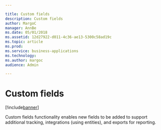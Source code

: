 ```yaml
---

title: Custom fields
description: Custom fields
author: MargoC
manager: AnnBe
ms.date: 05/01/2018
ms.assetid: 12d27922-d011-4c36-ae13-5300c58ad19c
ms.topic: article
ms.prod: 
ms.service: business-applications
ms.technology: 
ms.author: margoc
audience: Admin

---
```

#  Custom fields




[!include[banner](../../includes/banner.md)]

Custom fields functionality enables new fields to be added to support additional
tracking, integrations (using entities), and exports for reporting.

